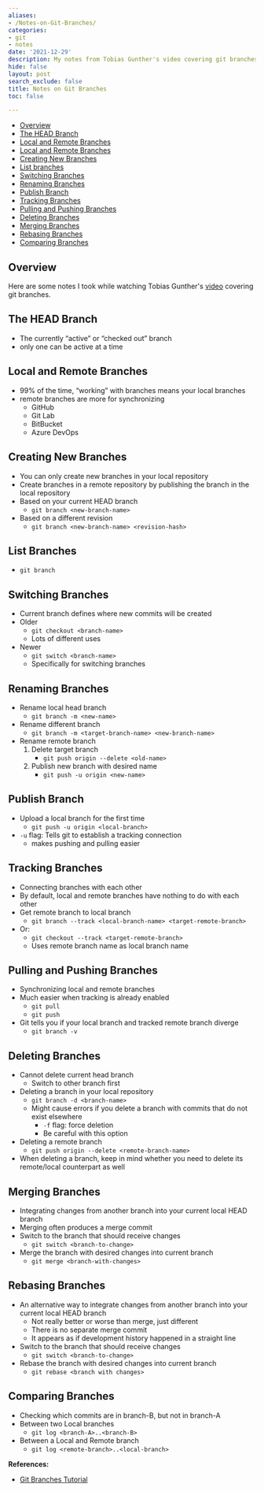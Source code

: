 ```yaml
---
aliases:
- /Notes-on-Git-Branches/
categories:
- git
- notes
date: '2021-12-29'
description: My notes from Tobias Gunther's video covering git branches.
hide: false
layout: post
search_exclude: false
title: Notes on Git Branches
toc: false

---
```


* [Overview](#overview)
* [The HEAD Branch](#the-head-branch)
* [Local and Remote Branches](#local-and-remote-branches)
* [Local and Remote Branches](#local-and-remote-branches)
* [Creating New Branches](#creating-new-branches)
* [List branches](#list-branches)
* [Switching Branches](#switching-branches)
* [Renaming Branches](#renaming-branches)
* [Publish Branch](#publish-branch)
* [Tracking Branches](#tracking-branches)
* [Pulling and Pushing Branches](#pulling-and-pushing-branches)
* [Deleting Branches](#deleting-branches)
* [Merging Branches](#merging-branches)
* [Rebasing Branches](#rebasing-branches)
* [Comparing Branches](#comparing-branches)



## Overview

Here are some notes I took while watching Tobias Gunther's [video](https://www.youtube.com/watch?v=e2IbNHi4uCI) covering git branches.



## The HEAD Branch

- The currently “active” or “checked out” branch
- only one can be active at a time

## Local and Remote Branches

- 99% of the time, “working” with branches means your local branches
- remote branches are more for synchronizing
    - GitHub
    - Git Lab
    - BitBucket
    - Azure DevOps

## Creating New Branches

- You can only create new branches in your local repository
- Create branches in a remote repository by publishing the branch in the local repository
- Based on your current HEAD branch
    - `git branch <new-branch-name>`
- Based on a different revision
    - `git branch <new-branch-name> <revision-hash>`

## List Branches

- `git branch`

## Switching Branches

- Current branch defines where new commits will be created
- Older
    - `git checkout <branch-name>`
    - Lots of different uses
- Newer
    - `git switch <branch-name>`
    - Specifically for switching branches

## Renaming Branches

- Rename local head branch
    - `git branch -m <new-name>`
- Rename different branch
    - `git branch -m <target-branch-name> <new-branch-name>`
- Rename remote branch
    1. Delete target branch
        - `git push origin --delete <old-name>`
    2. Publish new branch with desired name
        - `git push -u origin <new-name>`

## Publish Branch

- Upload a local branch for the first time
    - `git push -u origin <local-branch>`
- `-u` flag: Tells git to establish a tracking connection
    - makes pushing and pulling easier

## Tracking Branches

- Connecting branches with each other
- By default, local and remote branches have nothing to do with each other
- Get remote branch to local branch
    - `git branch --track <local-branch-name> <target-remote-branch>`
- Or:
    - `git checkout --track <target-remote-branch>`
    - Uses remote branch name as local branch name

## Pulling and Pushing Branches

- Synchronizing local and remote branches
- Much easier when tracking is already enabled
    - `git pull`
    - `git push`
- Git tells you if your local branch and tracked remote branch diverge
    - `git branch -v`

## Deleting Branches

- Cannot delete current head branch
    - Switch to other branch first
- Deleting a branch in your local repository
    - `git branch -d <branch-name>`
    - Might cause errors if you delete a branch with commits that do not exist elsewhere
        - `-f` flag: force deletion
        - Be careful with this option
- Deleting a remote branch
    - `git push origin --delete <remote-branch-name>`
- When deleting a branch, keep in mind whether you need to delete its remote/local counterpart as well

## Merging Branches

- Integrating changes from another branch into your current local HEAD branch
- Merging often produces a merge commit
- Switch to the branch that should receive changes
    - `git switch <branch-to-change>`
- Merge the branch with desired changes into current branch
    - `git merge <branch-with-changes>`

## Rebasing Branches

- An alternative way to integrate changes from another branch into your current local HEAD branch
    - Not really better or worse than merge, just different
    - There is no separate merge commit
    - It appears as if development history happened in a straight line
- Switch to the branch that should receive changes
    - `git switch <branch-to-change>`
- Rebase the branch with desired changes into current branch
    - `git rebase <branch with changes>`

## Comparing Branches

- Checking which commits are in branch-B, but not in branch-A
- Between two Local branches
    - `git log <branch-A>..<branch-B>`
- Between a Local and Remote branch
    - `git log <remote-branch>..<local-branch>`




**References:**

* [Git Branches Tutorial](https://www.youtube.com/watch?v=e2IbNHi4uCI)





<!-- Cloudflare Web Analytics --><script defer src='https://static.cloudflareinsights.com/beacon.min.js' data-cf-beacon='{"token": "56b8d2f624604c4891327b3c0d9f6703"}'></script><!-- End Cloudflare Web Analytics -->